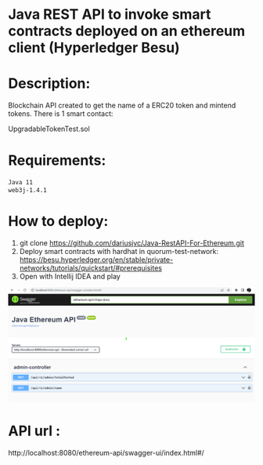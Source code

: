 # Java REST API to invoke smart contracts deployed on an ethereum client (Hyperledger Besu)

# Description:
Blockchain API created to get the name of a ERC20 token and mintend tokens.
There is 1 smart contact:

UpgradableTokenTest.sol

# Requirements:

```shell
Java 11
web3j-1.4.1
```

# How to deploy:
1. git clone https://github.com/dariusjvc/Java-RestAPI-For-Ethereum.git
2. Deploy smart contracts with hardhat in quorum-test-network:
   https://besu.hyperledger.org/en/stable/private-networks/tutorials/quickstart/#prerequisites
3. Open with Intellij IDEA and play


![img.png](img.png)

# API url :
http://localhost:8080/ethereum-api/swagger-ui/index.html#/





